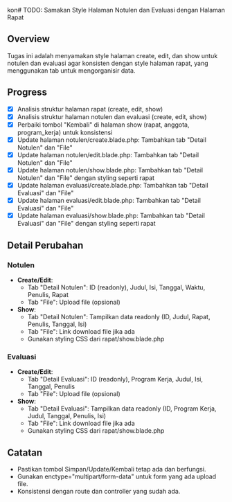 kon# TODO: Samakan Style Halaman Notulen dan Evaluasi dengan Halaman Rapat

## Overview

Tugas ini adalah menyamakan style halaman create, edit, dan show untuk notulen dan evaluasi agar konsisten dengan style halaman rapat, yang menggunakan tab untuk mengorganisir data.

## Progress

- [x] Analisis struktur halaman rapat (create, edit, show)
- [x] Analisis struktur halaman notulen dan evaluasi (create, edit, show)
- [x] Perbaiki tombol "Kembali" di halaman show (rapat, anggota, program_kerja) untuk konsistensi
- [x] Update halaman notulen/create.blade.php: Tambahkan tab "Detail Notulen" dan "File"
- [x] Update halaman notulen/edit.blade.php: Tambahkan tab "Detail Notulen" dan "File"
- [x] Update halaman notulen/show.blade.php: Tambahkan tab "Detail Notulen" dan "File" dengan styling seperti rapat
- [x] Update halaman evaluasi/create.blade.php: Tambahkan tab "Detail Evaluasi" dan "File"
- [x] Update halaman evaluasi/edit.blade.php: Tambahkan tab "Detail Evaluasi" dan "File"
- [x] Update halaman evaluasi/show.blade.php: Tambahkan tab "Detail Evaluasi" dan "File" dengan styling seperti rapat

## Detail Perubahan

### Notulen

- **Create/Edit**:
  - Tab "Detail Notulen": ID (readonly), Judul, Isi, Tanggal, Waktu, Penulis, Rapat
  - Tab "File": Upload file (opsional)
- **Show**:
  - Tab "Detail Notulen": Tampilkan data readonly (ID, Judul, Rapat, Penulis, Tanggal, Isi)
  - Tab "File": Link download file jika ada
  - Gunakan styling CSS dari rapat/show.blade.php

### Evaluasi

- **Create/Edit**:
  - Tab "Detail Evaluasi": ID (readonly), Program Kerja, Judul, Isi, Tanggal, Penulis
  - Tab "File": Upload file (opsional)
- **Show**:
  - Tab "Detail Evaluasi": Tampilkan data readonly (ID, Program Kerja, Judul, Tanggal, Penulis, Isi)
  - Tab "File": Link download file jika ada
  - Gunakan styling CSS dari rapat/show.blade.php

## Catatan

- Pastikan tombol Simpan/Update/Kembali tetap ada dan berfungsi.
- Gunakan enctype="multipart/form-data" untuk form yang ada upload file.
- Konsistensi dengan route dan controller yang sudah ada.
